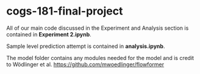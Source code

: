 # cogs-181-final-project

All of our main code discussed in the Experiment and Analysis section is contained in **Experiment 2.ipynb**. 

Sample level prediction attempt is contained in **analysis.ipynb**.

The model folder contains any modules needed for the model and is credit to Wödlinger et al.
https://github.com/mwoedlinger/flowformer


